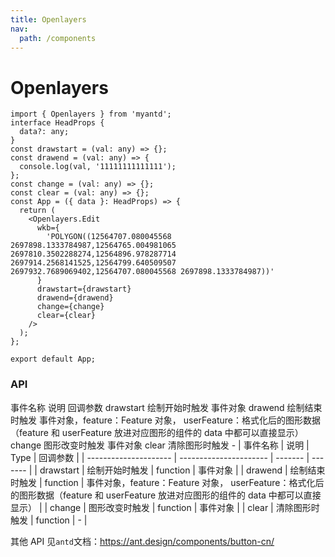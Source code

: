 ```yaml
---
title: Openlayers
nav:
  path: /components
---
```


# Openlayers

```tsx
import { Openlayers } from 'myantd';
interface HeadProps {
  data?: any;
}
const drawstart = (val: any) => {};
const drawend = (val: any) => {
  console.log(val, '11111111111111');
};
const change = (val: any) => {};
const clear = (val: any) => {};
const App = ({ data }: HeadProps) => {
  return (
    <Openlayers.Edit
      wkb={
        'POLYGON((12564707.080045568 2697898.1333784987,12564765.004981065 2697810.3502288274,12564896.978287714 2697914.2568141525,12564799.640509507 2697932.7689069402,12564707.080045568 2697898.1333784987))'
      }
      drawstart={drawstart}
      drawend={drawend}
      change={change}
      clear={clear}
    />
  );
};

export default App;
```

### API

事件名称 说明 回调参数
drawstart 绘制开始时触发 事件对象
drawend 绘制结束时触发 事件对象，feature：Feature 对象， userFeature：格式化后的图形数据（feature 和 userFeature 放进对应图形的组件的 data 中都可以直接显示）
change 图形改变时触发 事件对象
clear 清除图形时触发 -
| 事件名称 | 说明 | Type | 回调参数 |
| --------------------- | ---------------------- | ------- | ------- |
| drawstart | 绘制开始时触发 | function | 事件对象 |
| drawend | 绘制结束时触发 | function | 事件对象，feature：Feature 对象， userFeature：格式化后的图形数据（feature 和 userFeature 放进对应图形的组件的 data 中都可以直接显示） |
| change | 图形改变时触发 | function | 事件对象 |
| clear | 清除图形时触发 | function | - |

其他 API 见`antd`文档：https://ant.design/components/button-cn/

